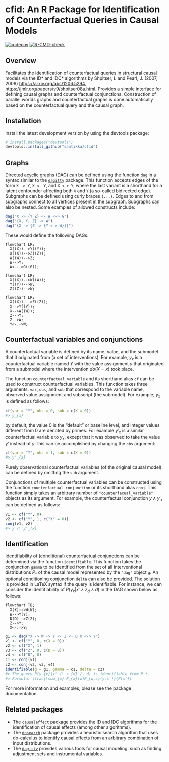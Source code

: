 
# cfid: An R Package for Identification of Counterfactual Queries in Causal Models

<!-- Badges -->

[![codecov](https://codecov.io/gh/santikka/cfid/branch/main/graph/badge.svg?token=13KFY7ULZ4)](https://codecov.io/gh/santikka/cfid)
[![R-CMD-check](https://github.com/santikka/cfid/workflows/R-CMD-check/badge.svg)](https://github.com/santikka/cfid/actions)

## Overview

Facilitates the identification of counterfactual queries in structural
causal models via the ID\* and IDC\* algorithms by Shpitser, I. and
Pearl, J. (2007, 2008) <https://arxiv.org/abs/1206.5294>,
<https://jmlr.org/papers/v9/shpitser08a.html>. Provides a simple
interface for defining causal graphs and counterfactual conjunctions.
Construction of parallel worlds graphs and counterfactual graphs is done
automatically based on the counterfactual query and the causal graph.

## Installation

Install the latest development version by using the devtools package:

``` r
# install.packages("devtools")
devtools::install_github("santikka/cfid")
```

## Graphs

Directed acyclic graphs (DAG) can be defined using the function `dag` in
a syntax similar to the
[`dagitty`](https://cran.r-project.org/package=dagitty) package. This
function accepts edges of the form `X -> Y`, `X <- Y`, and `X <-> Y`,
where the last variant is a shorthand for a latent confounder affecting
both `X` and `Y` (a so-called bidirected edge). Subgraphs can be defined
using curly braces `{...}`. Edges to and from subgraphs connect to all
vertices present in the subgraph. Subgraphs can also be nested. Some
examples of allowed constructs include:

``` r
dag("X -> {Y Z} <- W <-> G")
dag("{X, Y, Z} -> W")
dag("{X -> {Z -> {Y <-> W}}}")
```

These would define the following DAGs:

``` mermaid
flowchart LR;
  X((X))-->Y((Y));
  X((X))-->Z((Z));
  W((W))-->Z;
  W-->Y;
  W<-.->G((G));
```

``` mermaid
flowchart LR;
  X((X))-->W((W));
  Y((Y))-->W;
  Z((Z))-->W;
```

``` mermaid
flowchart LR;
  X((X))--->Z((Z));
  X-->Y((Y));
  X-->W((W));
  Z-->Y;
  Z-->W;
  Y<-.->W;
```

## Counterfactual variables and conjunctions

A counterfactual variable is defined by its name, value, and the
submodel that it originated from (a set of interventions). For example,
$y_x$ is a counterfactual variable named $Y$ with the value assignment
$y$ that originated from a submodel where the intervention $do(X = x)$
took place.

The function `counterfactual_variable` and its shorthand alias `cf` can
be used to construct counterfactual variables. This function takes three
arguments: `var`, `obs`, and `sub` that correspond to the variable name,
observed value assignment and subscript (the submodel). For example,
$y_x$ is defined as follows:

``` r
cf(var = "Y", obs = 0, sub = c(X = 0))
#> y_{x}
```

by default, the value 0 is the “default” or baseline level, and integer
values different from 0 are denoted by primes. For example $y'_x$ is a
similar counterfactual variable to $y_x$, except that it was observed to
take the value $y'$ instead of $y$ This can be accomplished by changing
the `obs` argument:

``` r
cf(var = "Y", obs = 1, sub = c(X = 0))
#> y'_{x}
```

Purely observational counterfactual variables (of the original causal
model) can be defined by omitting the `sub` argument.

Conjunctions of multiple counterfactual variables can be constructed
using the function `counterfactual_conjunction` or its shorthand alias
`conj`. This function simply takes an arbitrary number of
`"counterfacual_variable"` objects as its argument. For example, the
counterfactual conjunction $y \wedge y'_x$ can be defined as follows:

``` r
v1 <- cf("Y", 0)
v2 <- cf("Y", 1, c("X" = 0))
conj(v1, v2)
#> y /\ y'_{x}
```

## Identification

Identifiability of (conditional) counterfactual conjunctions can be
determined via the function `identifiable`. This function takes the
conjunction `gamma` to be identified from the set of all interventional
distributions $P_*$ of the causal model represented by the `"dag"`
object `g`. An optional conditioning conjunction `delta` can also be
provided. The solution is provided in LaTeX syntax if the query is
identifiable. For instance, we can consider the identifiability of
$P(y_x|x' \wedge z_d \wedge d)$ in the DAG shown below as follows:

``` mermaid
flowchart TB;
  X(X)-->W(W);
  W-->Y(Y);
  D(D)-->Z(Z);
  Z-->Y;
  X<-.->Y;
```

``` r
g1 <- dag("X -> W -> Y <- Z <- D X <-> Y")
v1 <- cf("Y", 0, c(X = 0))
v2 <- cf("X", 1)
v3 <- cf("Z", 0, c(D = 0))
v4 <- cf("D", 0)
c1 <- conj(v1)
c2 <- conj(v2, v3, v4)
identifiable(g = g1, gamma = c1, delta = c2)
#> The query P(y_{x}|x' /\ z_{d} /\ d) is identifiable from P_*.
#> Formula: \frac{\sum_{w} P_{x}(w)P_{w,z}(y,x')}{P(x')}
```

For more information and examples, please see the package documentation.

## Related packages

-   The
    [`causaleffect`](https://cran.r-project.org/package=causaleffect)
    package provides the ID and IDC algorithms for the identification of
    causal effects (among other algorithms).
-   The [`dosearch`](https://cran.r-project.org/package=dosearch)
    package provides a heuristic search algorithm that uses do-calculus
    to identify causal effects from an arbitrary combination of input
    distributions.
-   The [`dagitty`](https://cran.r-project.org/package=dagitty) provides
    various tools for causal modeling, such as finding adjustment sets
    and instrumental variables.
